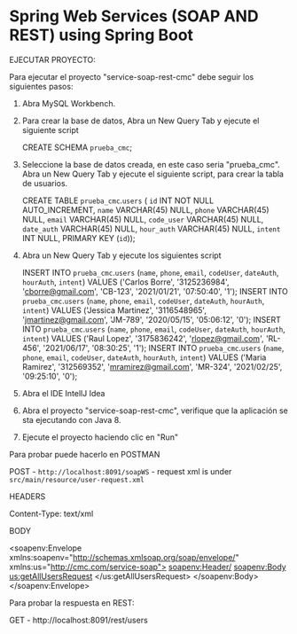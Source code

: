 # Spring Web Services (SOAP AND REST) using Spring Boot

EJECUTAR PROYECTO:

Para ejecutar el proyecto "service-soap-rest-cmc" debe seguir los siguientes pasos:

1. Abra MySQL Workbench.

1. Para crear la base de datos, Abra un New Query Tab y ejecute el siguiente script

	CREATE SCHEMA `prueba_cmc`;

2. Seleccione la base de datos creada, en este caso seria "prueba_cmc". Abra un New Query Tab y ejecute el siguiente script, para crear la tabla de usuarios.

	CREATE TABLE `prueba_cmc`.`users` (
	  `id` INT NOT NULL AUTO_INCREMENT,
	  `name` VARCHAR(45) NULL,
	  `phone` VARCHAR(45) NULL,
	  `email` VARCHAR(45) NULL,
	  `code_user` VARCHAR(45) NULL,
	  `date_auth` VARCHAR(45) NULL,
	  `hour_auth` VARCHAR(45) NULL,
	  `intent` INT NULL,
	  PRIMARY KEY (`id`));

3. Abra un New Query Tab y ejecute los siguientes script

	INSERT INTO `prueba_cmc`.`users` (`name`, `phone`, `email`, `codeUser`, `dateAuth`, `hourAuth`, `intent`) VALUES ('Carlos Borre', '3125236984', 'cborre@gmail.com', 'CB-123', '2021/01/21', '07:50:40', '1');
	INSERT INTO `prueba_cmc`.`users` (`name`, `phone`, `email`, `codeUser`, `dateAuth`, `hourAuth`, `intent`) VALUES ('Jessica Martinez', '3116548965', 'jmartinez@gmail.com', 'JM-789', '2020/05/15', '05:06:12', '0');
	INSERT INTO `prueba_cmc`.`users` (`name`, `phone`, `email`, `codeUser`, `dateAuth`, `hourAuth`, `intent`) VALUES ('Raul Lopez', '3175836242', 'rlopez@gmail.com', 'RL-456', '2021/06/17', '08:30:25', '1');
	INSERT INTO `prueba_cmc`.`users` (`name`, `phone`, `email`, `codeUser`, `dateAuth`, `hourAuth`, `intent`) VALUES ('Maria Ramirez', '312569352', 'mramirez@gmail.com', 'MR-324', '2021/02/25', '09:25:10', '0');

4. Abra el IDE IntellJ Idea

5. Abra el proyecto "service-soap-rest-cmc", verifique que la aplicación se sta ejecutando con Java 8.

4. Ejecute el proyecto haciendo clic en "Run"

Para probar puede hacerlo en POSTMAN

POST - `http://localhost:8091/soapWS` - request xml is under `src/main/resource/user-request.xml`

HEADERS

Content-Type: text/xml

BODY

<soapenv:Envelope xmlns:soapenv="http://schemas.xmlsoap.org/soap/envelope/"
                  xmlns:us="http://cmc.com/service-soap">
    <soapenv:Header/>
    <soapenv:Body>
        <us:getAllUsersRequest>
        </us:getAllUsersRequest>
    </soapenv:Body>
</soapenv:Envelope>

Para probar la respuesta en REST:

GET - http://localhost:8091/rest/users